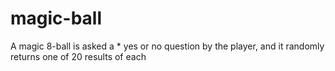 # magic-ball
 A magic 8-ball is asked a * yes or no question by the player, and it randomly returns one of 20 results of each
